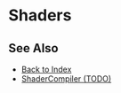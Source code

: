 # Shaders

<!-- PAGE IS TODO -->

## See Also

* [Back to Index](../../index.md)
* [ShaderCompiler (TODO)](../../tools/shadercompiler.md)